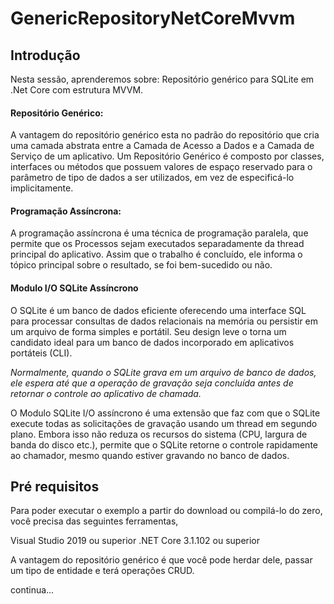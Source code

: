 # GenericRepositoryNetCoreMvvm

## Introdução

Nesta sessão, aprenderemos sobre:
Repositório genérico para SQLite em .Net Core com estrutura MVVM.

#### Repositório Genérico:
A vantagem do repositório genérico esta no padrão do repositório que cria uma camada abstrata entre a Camada de Acesso a Dados e a Camada de Serviço de um aplicativo. Um Repositório Genérico é composto por classes, interfaces ou métodos que possuem valores de espaço reservado para o parâmetro de tipo de dados a ser utilizados, em vez de especificá-lo implicitamente.

#### Programação Assíncrona:
A programação assíncrona é uma técnica de programação paralela, que permite que os Processos sejam executados separadamente da thread principal do aplicativo. Assim que o trabalho é concluído, ele informa o tópico principal sobre o resultado, se foi bem-sucedido ou não.

#### Modulo I/O SQLite Assíncrono
O SQLite é um banco de dados eficiente oferecendo uma interface SQL para processar consultas de dados relacionais na memória ou persistir em um arquivo de forma simples e portátil. Seu design leve o torna um candidato ideal para um banco de dados incorporado em aplicativos portáteis (CLI). 

*Normalmente, quando o SQLite grava em um arquivo de banco de dados, ele espera até que a operação de gravação seja concluída antes de retornar o controle ao aplicativo de chamada.*

O Modulo SQLite I/O assíncrono é uma extensão que faz com que o SQLite execute todas as solicitações de gravação usando um thread em segundo plano. Embora isso não reduza os recursos do sistema (CPU, largura de banda do disco etc.), permite que o SQLite retorne o controle rapidamente ao chamador, mesmo quando estiver gravando no banco de dados.


## Pré requisitos

Para poder executar o exemplo a partir do download ou compilá-lo do zero, você precisa das seguintes ferramentas,

Visual Studio 2019 ou superior 
.NET Core 3.1.102 ou superior

A vantagem do repositório genérico é que você pode herdar dele, passar um tipo de entidade e terá operações CRUD.


continua...
